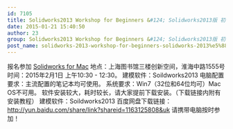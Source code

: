 ```yaml
---
id: 7105
title: Solidworks2013 Workshop for Beginners &#124; Solidworks2013版 初级工作坊 - Feb 01
date: 2015-01-21 15:40:50
author: 23
group: Solidworks2013 Workshop for Beginners &#124; Solidworks2013版 初级工作坊 - Feb 01
post_name: solidworks-2013-workshop-for-beginners-solidworks-2013%e5%88%9d%e7%ba%a7%e5%b7%a5%e4%bd%9c%e5%9d%8a-jan-25
---
```


报名参加 [Solidworks for Mac](http://139.162.84.35/wp-content/uploads/2015/01/solidworks-for-mac.png) 地点：上海图书馆三楼创新空间，淮海中路1555号 时间：2015年2月1日 上午10:30 - 12:30。 建模软件：Soildworks2013 电脑配置要求：主流配置的笔记本均可使用。 系统要求：Win7（32位和64位均可）Mac OS不可用。 软件安装较大，耗时较长，请大家提前下载安装。（下载链接内附有安装教程） 建模软件：Soildworks2013 百度网盘下载链接：http://yun.baidu.com/share/link?shareid=1163125808&uk 请携带电脑按时参加！